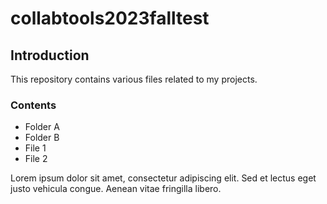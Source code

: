 # collabtools2023falltest

## Introduction

This repository contains various files related to my projects.

### Contents

- Folder A
- Folder B
- File 1
- File 2

Lorem ipsum dolor sit amet, consectetur adipiscing elit. Sed et lectus eget justo vehicula congue. Aenean vitae fringilla libero. 

